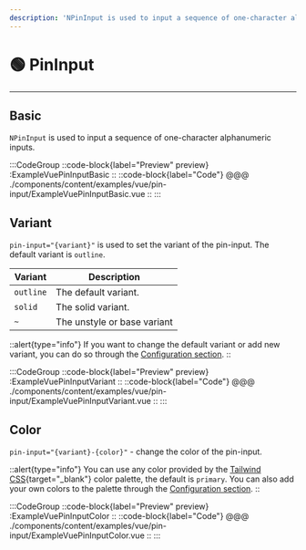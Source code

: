 ```yaml
---
description: 'NPinInput is used to input a sequence of one-character alphanumeric inputs.'
---
```


# 🟢 PinInput

---

## Basic

`NPinInput` is used to input a sequence of one-character alphanumeric inputs.

:::CodeGroup
::code-block{label="Preview" preview}
  :ExampleVuePinInputBasic
::
::code-block{label="Code"}
@@@ ./components/content/examples/vue/pin-input/ExampleVuePinInputBasic.vue
::
:::

## Variant

`pin-input="{variant}"` is used to set the variant of the pin-input. The default variant is `outline`.

| Variant   | Description                 |
| --------- | --------------------------- |
| `outline` | The default variant.        |
| `solid`   | The solid variant.          |
| `~`       | The unstyle or base variant |

::alert{type="info"}
  If you want to change the default variant or add new variant, you can do so through the [Configuration section](/getting-started/configuration).
::

:::CodeGroup
::code-block{label="Preview" preview}
  :ExampleVuePinInputVariant
::
::code-block{label="Code"}
@@@ ./components/content/examples/vue/pin-input/ExampleVuePinInputVariant.vue
::
:::

## Color

`pin-input="{variant}-{color}"` - change the color of the pin-input.

::alert{type="info"}
You can use any color provided by the [Tailwind CSS](https://tailwindcss.com/docs/customizing-colors){target="_blank"} color palette, the default is `primary`. You can also add your own colors to the palette through the [Configuration section](/getting-started/configuration).
::

:::CodeGroup
::code-block{label="Preview" preview}
  :ExampleVuePinInputColor
::
::code-block{label="Code"}
@@@ ./components/content/examples/vue/pin-input/ExampleVuePinInputColor.vue
::
:::